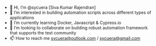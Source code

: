 - 👋 Hi, I’m @sycuera [Siva Kumar Rajendran]
- 👀 I’m interested in building automation scripts across different types of applications
- 🌱 I’m currently learning Docker, Javascript & Cypress.io
- 💞️ I’m looking to collaborate on building robust automation framework that supports the test community
- 📫 How to reach me sycuera@outlook.com / sycuera@gmail.com

<!---
sycuera/sycuera is a ✨ special ✨ repository because its `README.md` (this file) appears on your GitHub profile.
You can click the Preview link to take a look at your changes.
--->
